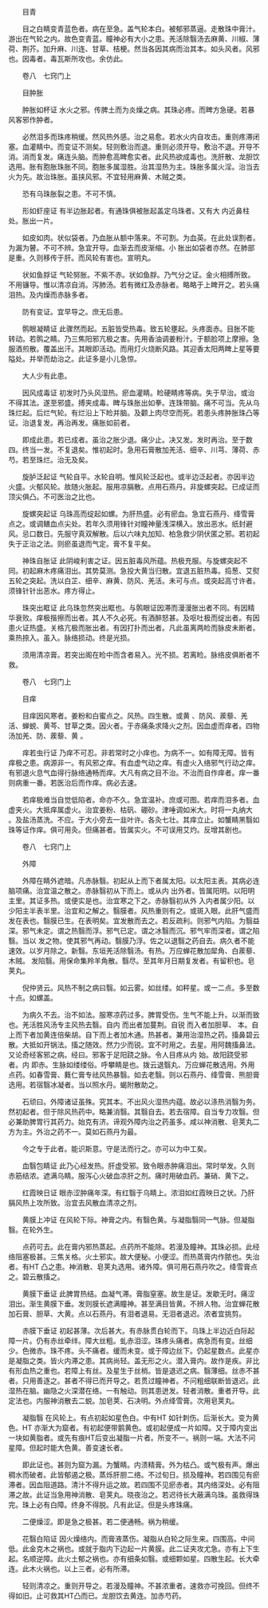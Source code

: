 <!-- { "loadSidebar": true } -->
　　目青

　　目之白睛变青蓝色者。病在至急。盖气轮本白。被郁邪蒸逼。走散珠中膏汁。游出在气轮之内。故色变青蓝。瞳神必有大小之患。羌活除翳汤去麻黄、川椒、薄荷、荆芥。加升麻、川连、甘草、桔梗。然当各因其病而治其本。如头风者。风邪也。因毒者。毒瓦斯所攻也。余仿此。

　　卷八　七窍门上

　　目肿胀

　　肿胀如杯证 水火之邪。传脾土而为炎燥之病。其珠必疼。而睥方急硬。若暴风客邪作肿者。

　　必然泪多而珠疼稍缓。然风热外感。治之易愈。若水火内自攻击。重则疼滞闭塞。血灌睛中。而变证不测矣。轻则敷治而退。重则必须开导。敷治不退。开导不消。消而复发。痛连头脑。而肿愈高睥愈实者。此风热欲成毒也。洗肝散、龙胆饮选用。胀有胞胀珠胀不同。胞胀多属湿胜。治其湿热为主。珠胀多属火淫。治当去火为先。故治珠胀。虽挟风邪。不宜轻用麻黄、木贼之类。

　　恐有乌珠胀裂之患。不可不慎。

　　形如虾座证 有半边胀起者。有通珠俱被胀起盖定乌珠者。又有大 内近鼻柱处。胀出一片。

　　如皮如肉。状似袋者。乃血胀从额中落来。不可割。为血英。在此处误割者。为漏为瞽。不可不辨。急宜开导。血渐去而皮渐缩。小 胀出如袋者亦然。在肺部是重。久则移传于肝。而风轮有害也。宣明丸。

　　状如鱼脬证 气轮努胀。不紫不赤。状如鱼脬。乃气分之证。金火相搏所致。不用镰导。惟以清凉自消。泻肺汤。若有微红及赤脉者。略略于上睥开之。若头痛泪热。及内燥而赤脉多者。

　　防有变证。宜早导之。庶无后患。

　　鹘眼凝睛证 此骤然而起。五脏皆受热毒。致五轮壅起。头疼面赤。目胀不能转动。若鹘之睛。乃三焦阳邪亢极之害。先用香油调姜粉汁。于额脸项上摩擦。急服酒煎散。覆盖出汗。其眼即活动。而用灯火烧断风路。其迎香太阳两睥上星等要隘处。并举而劫治之。此证多是小儿急惊。

　　大人少有此患。

　　因风成毒证 初发时乃头风湿热。瘀血灌睛。睑硬睛疼等病。失于早治。或治不得其法。遂至邪盛。搏夹成毒。睥与珠胀出如拳。连珠带脑。痛不可当。先从乌珠烂起。后烂气轮。有烂沿上下睑并脑。及颧上肉尽空而死。若患头疼肿胀珠凸等证。治退复发。再治再发。痛胀如前者。

　　即成此患。若已成者。虽治之胀少退。痛少止。决又发。发时再治。至于数四。终当一发。不复退矣。惟初起时。急用石膏散加羌活、细辛、川芎、薄荷、赤芍。若至珠烂。治无及矣。

　　旋胪泛起证 气轮自平。水轮自明。惟风轮泛起也。或半边泛起者。亦因半边火盛。火郁风轮。故随火胀起。服用凉膈散。点用石燕丹。非旋螺突起。已成证而顶尖俱凸。不可医治之比也。

　　旋螺突起证 乌珠高而绽起如螺。为肝热盛。必有瘀血。急宜石燕丹、绛雪膏点之。或调鳝血点尖处。若年久须用锋针对瞳神量浅深横入。放出恶水。纸封避风。忌口数日。先服守真双解散。后以六味丸加知、柏急救少阴伏匿之邪。若初起失于正治之法。则瘀虽退而气定。膏不复平矣。

　　神珠自胀证 此阴峻利害之证。因五脏毒风所蕴。热极充服。与旋螺突起不同。初起麻木疼痛泪出。其势莫测。急投大黄当归散。宜退五脏热毒。捣葱、艾熨五轮之突起。洗以白芷、细辛、麻黄、防风、羌活。未可与点。或突起高寸许者。须锋针针出恶水。疼方得止。

　　珠突出眶证 此乌珠忽然突出眶也。与鹘眼证因滞而漫漫胀出者不同。有因精华衰败。痒极揩擦而出者。其人不久必死。有酒醉怒甚。及呕吐极而绽出者。有因患火证热盛。关格亢极而胀出者。有因打扑而出者。凡此虽离两睑而脉皮未断者。乘热捺入。虽入。脉络损动。终是光损。

　　须用清凉膏。若突出阁在睑中而含者易入。光不损。若离睑。脉络皮俱断者不救。

　　卷八　七窍门上

　　目痒

　　目痒因风寒者。姜粉和白蜜点之。风热。四生散。或黄 、防风、蒺藜、羌活、蝉蜕、黄芩、甘草之类。因火者。于赤痛条求降火之剂。因血虚而痒者。四物汤加羌、防、蒺藜、黄 。

　　痒若虫行证 乃痒不可忍。非若常时之小痒也。为病不一。如有障无障。皆有痒极之患。病源非一。有风邪之痒。有血虚气动之痒。有虚火入络邪气行动之痒。有邪退火息气血得行脉络通畅而痒。大凡有病之目不治。不治而自作痒者。痒一番则病重一番。若医治后而作痒。病必去速。

　　若痒极难当自觉低陷者。命亦不久。急宜温补。庶或可图。若痒而泪多者。血虚夹火。大抵痒属虚火。治宜姜粉、枯矾、硼砂。津唾调如米大。时将一丸纳大 。及盐汤蒸洗。不应。于大小旁去一韭叶许。各灸七壮。其痒立止。如蟹睛黑翳如珠等证作痒。俱可用灸。但痛甚者。皆属实火。不可误用艾灼。反增其剧也。

　　卷八　七窍门上

　　外障

　　外障在睛外遮暗。凡赤脉翳。初起从上而下者属太阳。以太阳主表。其病必连脑项痛。治宜温之散之。赤脉翳初从下而上。或从内 出外者。皆属阳明。以阳明主里。其证多热。或便实是也。治宜寒之下之。赤脉翳初从外 入内者属少阳。以少阳主半表半里。治宜和之解之。翳膜者。风热重则有之。或斑入眼。此肝气盛而发在表也。翳膜已生。在表明矣。宜发散而去之。若反疏利。则邪气内陷。为翳益深。邪气未定。谓之热翳而浮。邪气已定。谓之冰翳而沉。邪气牢而深者。谓之陷翳。当以 发之物。使其邪气再动。翳膜乃浮。佐之以退翳之药自去。病久者不能速效。以岁月除之。新翳。东垣羌活除翳汤。有热。万应蝉花散加犀角、白蒺藜、木贼。 发陷翳。用保命集羚羊角散。翳尽。至其年月日期复发者。有留积也。皂荚丸。

　　倪仲贤云。风热不制之病曰翳。如云雾。如丝缕。如秤星。或一二点。多至数十点。如螺盖。

　　为病久不去。治不如法。服寒凉药过多。脾胃受伤。生气不能上升。以渐而致也。羌活胜风汤专主风热去翳。自内 而出者加蔓荆。自锐 而入者加胆草、 本。自上而下者加黄连倍柴胡。自下而上者加木通。热甚者。兼用治湿热之药。搐鼻碧云散。大抵如开锅法。搐之随效。然力少而锐。宜不时用之。去星。用阿魏搐鼻法。又论奇经客邪之病。经曰。邪客于足阳跷之脉。令人目疼从内 始。故阳跷受邪者。内 即赤。生脉如缕缕俗。呼攀睛是也。拨云退翳丸、万应蝉花散选用。外用点药。如春雪膏、蕤仁膏专祛风热暴翳。如去老翳。则以石燕丹、绛雪膏、熊胆膏选用。若宿翳冰凝者。当以照水丹。蝎附散助之。

　　石顽曰。外障诸证虽殊。究其本。不出风火湿热内蕴。故必以涤热消翳为务。然初起者。但于除风热药中。略兼消翳。其翳自去。若去宿障。自当专力攻翳。但必兼助脾胃行其药力。始克有济。谛观外障内治之药虽多。咸以神消散、皂荚丸二方为主。外治之药不一。莫如石燕丹为最。

　　今之专于此者。能识斯意。守是法而行之。亦可以为中工矣。

　　血翳包睛证 此乃心经发热。肝虚受邪。致令眼赤肿痛泪出。常时举发。久则赤筋结浓。遮满乌睛。服泻心火破血凉肝之剂。痛时用破血药。兼硝、黄下之。

　　红霞映日证 眼赤涩肿痛年深。有红翳于乌睛上。浓泪如红霞映日之状。乃肝膈风热上攻所致。治宜去风散血清凉之剂。

　　黄膜上冲证 在风轮下际。神膏之内。有翳色黄。与凝脂翳同一气脉。但凝脂翳。在轮外生。

　　点药可去。此在膏内邪热蒸起。点药所不能除。若漫及瞳神。其珠必损。此经络阻塞极甚。三焦关格。火土邪实。故大便秘。小便涩。而热蒸膏内作脓也。失治者。有HT 凸之患。神消散、皂荚丸选用。诸外障。俱可用石燕丹吹之。绛雪膏点之。碧云散搐之。

　　黄膜下垂证 此脾胃热结。血凝气滞。膏脂窒塞。故生是证。发歇无时。痛涩泪出。渐生黄膜下垂。发则膜长遮满瞳神。甚至满目皆黄。不辨人物。治宜蝉花散加石膏、胆草、大黄。点以石燕丹。有泪者退易。无泪者退迟。浓者宜挑剪。

　　赤膜下垂证 初起甚薄。次后甚大。有赤脉贯白轮而下。乌珠上半边近白际起障一片。仍有赤丝牵绊。障大丝粗。虬赤泪涩。珠疼头痛者。病急而有变。丝细少。色微赤。珠不疼。头不痛者。缓而未变。或于障边丝下。仍起星数点。此星亦是凝脂之类。皆火内滞之患。其病尚轻。盖无形之火。潜入膏内。故作是疾。非比有形血热之重也。若障上有丝。及星生于丝梢。皆是退迟之病。翳薄细。丝赤不甚者。只用善逐之。甚者不得已而开导之。若贯过瞳神者。不问粗细联断皆退迟。此湿热在脑。幽隐之火深潜在络。一有触动。则其患迸发。轻者消散。重者开导。此定法也。内服神消散去二蜕。加皂荚、石决明。外点绛雪膏。次用皂荚丸。

　　凝脂翳 在风轮上。有点初起如星色白。中有HT 如针刺伤。后渐长大。变为黄色。HT 亦渐大为窟者。有初起便带鹅黄色。或初起便成一片如障。又于障内变出一块如黄脂者。或先有痕HT后变出凝脂一片者。所变不一。祸则一端。大法不问星障。但起时能大色黄。善变速长者。

　　即此证也。甚则为窟为漏。为蟹睛。内溃精膏。外为枯凸。或气极有声。爆出稠水而破者。此皆郁遏之极。蒸烁肝胆二络。不过旬日。损及瞳神。若四围见有瘀滞者。因血阻道路。清汁不得升运之故。若四围不见瘀赤者。其内络深处。必有阻滞之故。此证当急用神消散、皂荚丸。晓夜治之。若迟待长大蔽满乌珠。虽救得珠完。珠上必有白障。终身不得脱。凡有此证。但是头疼珠痛。

　　二便燥涩。即是急之极甚。若二便通畅。祸为稍缓。

　　花翳白陷证 因火燥络内。而膏液蒸伤。凝脂从白轮之际生来。四围高。中间低。此金克木之祸也。或就于脂内下边起一片黄膜。此二证夹攻尤急。亦有上下生起。名顺逆障。此火土郁之祸也。亦有细条如翳。或细颗如星。四散生起。长大牵连。此木火祸也。以上三者。必有所滞。

　　轻则清凉之。重则开导之。若漫及瞳神。不甚浓重者。速救亦可挽回。但终不得如旧。止可救其HT凸而已。龙胆饮去黄连。加赤芍药。

